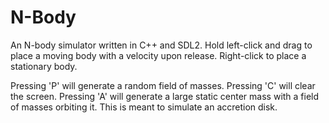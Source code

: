 # N-Body
An N-body simulator written in C++ and SDL2. Hold left-click and drag to place a moving body with a velocity upon release. Right-click to place a stationary body.

Pressing 'P' will generate a random field of masses.
Pressing 'C' will clear the screen.
Pressing 'A' will generate a large static center mass with a field of masses orbiting it. This is meant to simulate an accretion disk.
